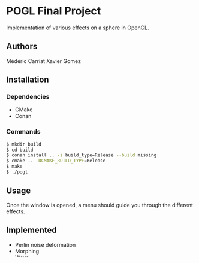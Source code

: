 # POGL Final Project

Implementation of various effects on a sphere in OpenGL.

## Authors
Médéric Carriat
Xavier Gomez

## Installation

### Dependencies
- CMake
- Conan

### Commands

```bash
$ mkdir build
$ cd build
$ conan install .. -s build_type=Release --build missing
$ cmake .. -DCMAKE_BUILD_TYPE=Release
$ make
$ ./pogl
```

## Usage
Once the window is opened, a menu should guide you through the different effects.

## Implemented
- Perlin noise deformation
- Morphing
- Wave